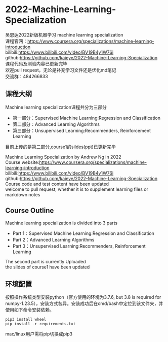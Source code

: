 # 2022-Machine-Learning-Specialization


吴恩达2022新版机器学习 machine learning specialization  
课程官网：https://www.coursera.org/specializations/machine-learning-introduction  
bilibili:https://www.bilibili.com/video/BV19B4y1W76i  
github:https://github.com/kaieye/2022-Machine-Learning-Specialization  
课程代码及测验内容已更新完毕  
欢迎pull request，无论是补充学习文件还是优化md笔记  
交流群：484266833
## 课程大纲
Machine learning specialization课程共分为三部分  
- 第一部分：Supervised Machine Learning:Regression and Classification  
- 第二部分：Advanced Learning Algorithms  
- 第三部分：Unsupervised Learning:Recommenders, Reinforcement Learning   

目前上传的是第二部分,course1的sildes(ppt)已更新完毕

Machine Learning Specialization by Andrew Ng in 2022  
Course website:https://www.coursera.org/specializations/machine-learning-introduction    
bilibili:https://www.bilibili.com/video/BV19B4y1W76i    
github:https://github.com/kaieye/2022-Machine-Learning-Specialization  
Course code and test content have been updated  
welcome to pull request, whether it is to supplement learning files or markdown notes
## Course Outline
Machine learning specialization is divided into 3 parts 
- Part 1：Supervised Machine Learning:Regression and Classification  
- Part 2：Advanced Learning Algorithms  
- Part 3：Unsupervised Learning:Recommenders, Reinforcement Learning 

The second part is currently Uploaded  
the slides of course1 have been updated

## 环境配置

按照操作系统类型安装python（官方使用的环境为3.7.6, but 3.8 is required for numpy-1.23.5），安装方式各异。安装成功后在cmd/bash中定位到该文件夹，并使用如下命令安装依赖。

```text
pip3 install wheel
pip install -r requirements.txt
```

mac/linux用户需将pip切换成pip3